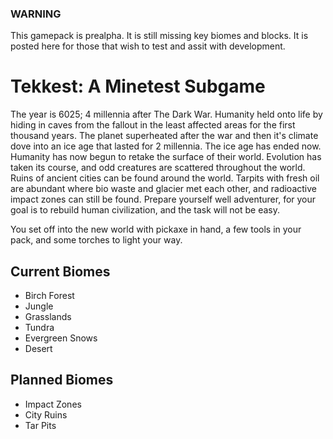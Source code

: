 ### WARNING

This gamepack is prealpha. It is still missing key biomes and blocks. It is posted here for those that wish to test and assit with development. 

# Tekkest: A Minetest Subgame

The year is 6025; 4 millennia after The Dark War. Humanity held onto life by hiding in caves from the fallout in the least affected areas for the first thousand years. The planet superheated after the war and then it's climate dove into an ice age that lasted for 2 millennia. The ice age has ended now. Humanity has now begun to retake the surface of their world. Evolution has taken its course, and odd creatures are scattered throughout the world. Ruins of ancient cities can be found around the world. Tarpits with fresh oil are abundant where bio waste and glacier met each other, and radioactive impact zones can still be found. Prepare yourself well adventurer, for your goal is to rebuild human civilization, and the task will not be easy.

You set off into the new world with pickaxe in hand, a few tools in your pack, and some torches to light your way.


## Current Biomes

- Birch Forest
- Jungle
- Grasslands
- Tundra
- Evergreen Snows
- Desert

## Planned Biomes

- Impact Zones
- City Ruins
- Tar Pits
